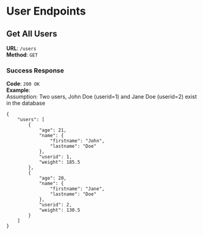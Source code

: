 # User Endpoints

## Get All Users
**URL**: `/users`  
**Method**: `GET`  

### Success Response
**Code**: `200 OK`  
**Example**:  
Assumption: Two users, John Doe (userid=1) and Jane Doe (userid=2) exist in the database
```
{
    "users": [
        {
            "age": 21,
            "name": {
                "firstname": "John",
                "lastname": "Doe"
            },
            "userid": 1,
            "weight": 185.5
        },
        {
            "age": 20,
            "name": {
                "firstname": "Jane",
                "lastname": "Doe"
            },
            "userid": 2,
            "weight": 130.5
        }
    ]
}
```
